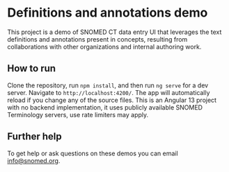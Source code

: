 # Definitions and annotations demo

This project is a demo of SNOMED CT data entry UI that leverages the text definitions and annotations present in concepts, resulting from collaborations with other organizations and internal authoring work.

## How to run

Clone the repository, run `npm install`, and then run `ng serve` for a dev server. Navigate to `http://localhost:4200/`. The app will automatically reload if you change any of the source files. This is an Angular 13 project with no backend implementation, it uses publicly available SNOMED Terminology servers, use rate limiters may apply.

## Further help

To get help or ask questions on these demos you can email info@snomed.org.
